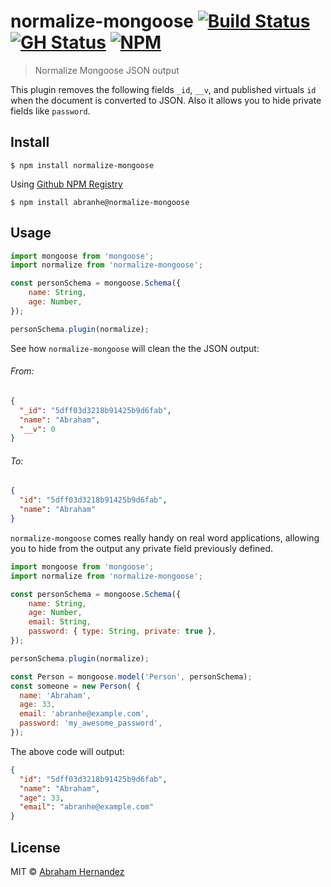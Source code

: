 # normalize-mongoose [![Build Status](https://travis-ci.com/abranhe/normalize-mongoose.svg)](https://travis-ci.com/abranhe/normalize-mongoose) [![GH Status](https://github.com/abranhe/normalize-mongoose/workflows/build/badge.svg)](https://github.com/abranhe/normalize-mongoose/actions) [![NPM](https://img.shields.io/npm/v/normalize-mongoose)](https://npmjs.org/normalize-mongoose)

> Normalize Mongoose JSON output

This plugin removes the following fields `_id`, `__v`, and published virtuals `id` when the document is converted to JSON. Also it allows you to hide private fields like `password`.

## Install

```
$ npm install normalize-mongoose
```

Using [Github NPM Registry](https://github.com/features/packages)

```
$ npm install abranhe@normalize-mongoose
```

## Usage

```js
import mongoose from 'mongoose';
import normalize from 'normalize-mongoose';

const personSchema = mongoose.Schema({    
    name: String,
    age: Number,
});

personSchema.plugin(normalize);
```

See how `normalize-mongoose` will clean the the JSON output:

###### From:

```json
{
  "_id": "5dff03d3218b91425b9d6fab",
  "name": "Abraham",
  "__v": 0
}
```

###### To:

```json
{
  "id": "5dff03d3218b91425b9d6fab",
  "name": "Abraham"
}
```

`normalize-mongoose` comes really handy on real word applications, allowing you to hide from the output any private field previously defined.

```js
import mongoose from 'mongoose';
import normalize from 'normalize-mongoose';

const personSchema = mongoose.Schema({    
    name: String,
    age: Number,
    email: String,
    password: { type: String, private: true },
});

personSchema.plugin(normalize);

const Person = mongoose.model('Person', personSchema);
const someone = new Person( {
  name: 'Abraham',
  age: 33,
  email: 'abranhe@example.com',
  password: 'my_awesome_password',
});
```

The above code will output:

```json
{
  "id": "5dff03d3218b91425b9d6fab",
  "name": "Abraham",
  "age": 33,
  "email": "abranhe@example.com"
}
```

## License

MIT © [Abraham Hernandez](https://abranhe.com)
